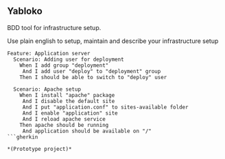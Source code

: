 ## Yabloko

BDD tool for infrastructure setup.

Use plain english to setup, maintain and describe your infrastructure setup

```gherkin
Feature: Application server
  Scenario: Adding user for deployment
    When I add group "deployment"
     And I add user "deploy" to "deployment" group
    Then I should be able to switch to "deploy" user

  Scenario: Apache setup
    When I install "apache" package
     And I disable the default site
     And I put "application.conf" to sites-available folder
     And I enable "application" site
     And I reload apache service
    Then apache should be running
     And application should be available on "/"
```gherkin

*(Prototype project)*